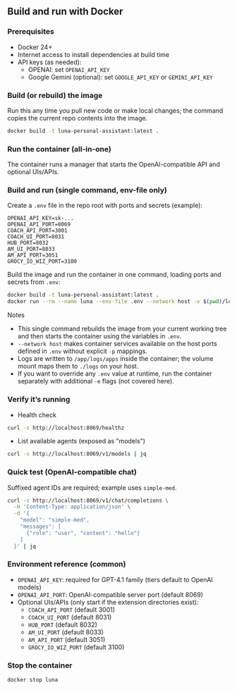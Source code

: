 ## Build and run with Docker

### Prerequisites
- Docker 24+
- Internet access to install dependencies at build time
- API keys (as needed):
  - OPENAI: set `OPENAI_API_KEY`
  - Google Gemini (optional): set `GOOGLE_API_KEY` or `GEMINI_API_KEY`

### Build (or rebuild) the image
Run this any time you pull new code or make local changes; the command copies the current repo contents into the image.
```bash
docker build -t luna-personal-assistant:latest .
```

### Run the container (all-in-one)
The container runs a manager that starts the OpenAI-compatible API and optional UIs/APIs.

### Build and run (single command, env-file only)
Create a `.env` file in the repo root with ports and secrets (example):
```
OPENAI_API_KEY=sk-...
OPENAI_API_PORT=8069
COACH_API_PORT=3001
COACH_UI_PORT=8031
HUB_PORT=8032
AM_UI_PORT=8033
AM_API_PORT=3051
GROCY_IO_WIZ_PORT=3100
```

Build the image and run the container in one command, loading ports and secrets from `.env`:

```bash
docker build -t luna-personal-assistant:latest .
docker run --rm --name luna --env-file .env --network host -v $(pwd)/logs:/app/logs luna-personal-assistant:latest
```

Notes
- This single command rebuilds the image from your current working tree and then starts the container using the variables in `.env`.
- `--network host` makes container services available on the host ports defined in `.env` without explicit `-p` mappings.
- Logs are written to `/app/logs/apps` inside the container; the volume mount maps them to `./logs` on your host.
- If you want to override any `.env` value at runtime, run the container separately with additional `-e` flags (not covered here).

### Verify it’s running
- Health check
```bash
curl -s http://localhost:8069/healthz
```

- List available agents (exposed as "models")
```bash
curl -s http://localhost:8069/v1/models | jq
```

### Quick test (OpenAI-compatible chat)
Suffixed agent IDs are required; example uses `simple-med`.
```bash
curl -s http://localhost:8069/v1/chat/completions \
  -H 'Content-Type: application/json' \
  -d '{
    "model": "simple-med",
    "messages": [
      {"role": "user", "content": "hello"}
    ]
  }' | jq
```

### Environment reference (common)
- `OPENAI_API_KEY`: required for GPT-4.1 family (tiers default to OpenAI models)
- `OPENAI_API_PORT`: OpenAI-compatible server port (default 8069)
- Optional UIs/APIs (only start if the extension directories exist):
  - `COACH_API_PORT` (default 3001)
  - `COACH_UI_PORT` (default 8031)
  - `HUB_PORT` (default 8032)
  - `AM_UI_PORT` (default 8033)
  - `AM_API_PORT` (default 3051)
  - `GROCY_IO_WIZ_PORT` (default 3100)

### Stop the container
```bash
docker stop luna
```


